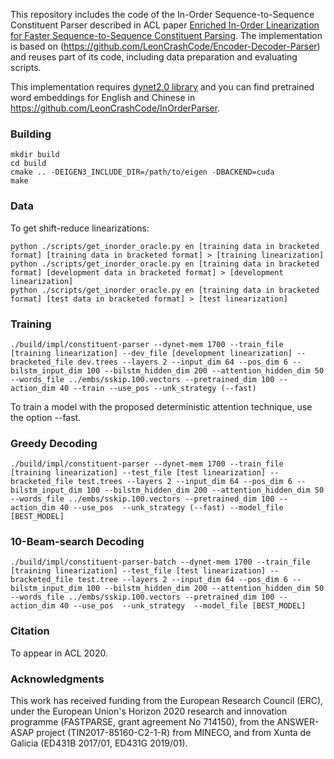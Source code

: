 This repository includes the code of the In-Order Sequence-to-Sequence Constituent Parser described in ACL paper [Enriched In-Order Linearization for Faster Sequence-to-Sequence Constituent Parsing](https://github.com/danifg/InOrderSeq2seq). The implementation is based on (https://github.com/LeonCrashCode/Encoder-Decoder-Parser) and reuses part of its code, including data preparation and evaluating scripts. 

This implementation requires [dynet2.0 library](https://github.com/clab/dynet) and you can find pretrained word embeddings for English and Chinese in https://github.com/LeonCrashCode/InOrderParser. 

### Building

    mkdir build
    cd build
    cmake .. -DEIGEN3_INCLUDE_DIR=/path/to/eigen -DBACKEND=cuda
    make    


### Data

To get shift-reduce linearizations:

    python ./scripts/get_inorder_oracle.py en [training data in bracketed format] [training data in bracketed format] > [training linearization]
    python ./scripts/get_inorder_oracle.py en [training data in bracketed format] [development data in bracketed format] > [development linearization]
    python ./scripts/get_inorder_oracle.py en [training data in bracketed format] [test data in bracketed format] > [test linearization]
    
### Training

    ./build/impl/constituent-parser --dynet-mem 1700 --train_file [training linearization] --dev_file [development linearization] --bracketed_file dev.trees --layers 2 --input_dim 64 --pos_dim 6 --bilstm_input_dim 100 --bilstm_hidden_dim 200 --attention_hidden_dim 50 --words_file ../embs/sskip.100.vectors --pretrained_dim 100 --action_dim 40 --train --use_pos --unk_strategy (--fast)

To train a model with the proposed deterministic attention technique, use the option --fast. 

### Greedy Decoding

    ./build/impl/constituent-parser --dynet-mem 1700 --train_file [training linearization] --test_file [test linearization] --bracketed_file test.trees --layers 2 --input_dim 64 --pos_dim 6 --bilstm_input_dim 100 --bilstm_hidden_dim 200 --attention_hidden_dim 50 --words_file ../embs/sskip.100.vectors --pretrained_dim 100 --action_dim 40 --use_pos  --unk_strategy (--fast) --model_file [BEST_MODEL]

### 10-Beam-search Decoding

    ./build/impl/constituent-parser-batch --dynet-mem 1700 --train_file [training linearization] --test_file [test linearization] --bracketed_file test.tree --layers 2 --input_dim 64 --pos_dim 6 --bilstm_input_dim 100 --bilstm_hidden_dim 200 --attention_hidden_dim 50 --words_file ../embs/sskip.100.vectors --pretrained_dim 100 --action_dim 40 --use_pos  --unk_strategy  --model_file [BEST_MODEL]

### Citation

To appear in ACL 2020.

### Acknowledgments

This work has received funding from the European Research Council (ERC), under the European Union's Horizon 2020 research and innovation programme (FASTPARSE, grant agreement No 714150), from the ANSWER-ASAP project (TIN2017-85160-C2-1-R) from MINECO, and from Xunta de Galicia (ED431B 2017/01, ED431G 2019/01).


